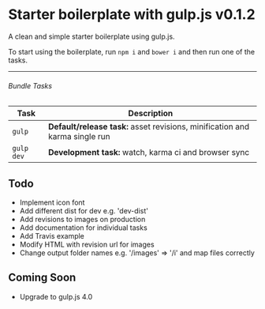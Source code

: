 # Starter boilerplate with gulp.js v0.1.2
A clean and simple starter boilerplate using gulp.js.

To start using the boilerplate, run `npm i` and `bower i` and then run one of the tasks.

---

###### Bundle Tasks

Task | Description
------------ | -------------
`gulp` | **Default/release task:** asset revisions, minification and karma single run
`gulp dev` | **Development task:** watch, karma ci and browser sync



## Todo
* Implement icon font
* Add different dist for dev e.g. 'dev-dist'
* Add revisions to images on production
* Add documentation for individual tasks
* Add Travis example
* Modify HTML with revision url for images
* Change output folder names e.g. '/images' => '/i' and map files correctly

## Coming Soon
* Upgrade to gulp.js 4.0
